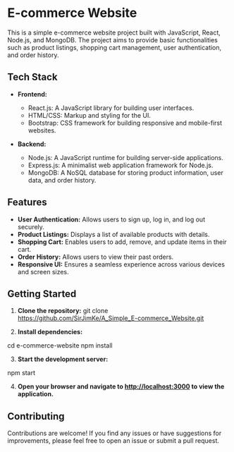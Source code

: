 # E-commerce Website

This is a simple e-commerce website project built with JavaScript, React, Node.js, and MongoDB. The project aims to provide basic functionalities such as product listings, shopping cart management, user authentication, and order history.

## Tech Stack

- **Frontend:**
  - React.js: A JavaScript library for building user interfaces.
  - HTML/CSS: Markup and styling for the UI.
  - Bootstrap: CSS framework for building responsive and mobile-first websites.

- **Backend:**
  - Node.js: A JavaScript runtime for building server-side applications.
  - Express.js: A minimalist web application framework for Node.js.
  - MongoDB: A NoSQL database for storing product information, user data, and order history.

## Features

- **User Authentication:** Allows users to sign up, log in, and log out securely.
- **Product Listings:** Displays a list of available products with details.
- **Shopping Cart:** Enables users to add, remove, and update items in their cart.
- **Order History:** Allows users to view their past orders.
- **Responsive UI:** Ensures a seamless experience across various devices and screen sizes.

## Getting Started

1. **Clone the repository:**
git clone https://github.com/SirJimKe/A_Simple_E-commerce_Website.git


2. **Install dependencies:**

cd e-commerce-website
npm install

3. **Start the development server:**

npm start

4. **Open your browser and navigate to [http://localhost:3000](http://localhost:3000) to view the application.**

## Contributing

Contributions are welcome! If you find any issues or have suggestions for improvements, please feel free to open an issue or submit a pull request.
